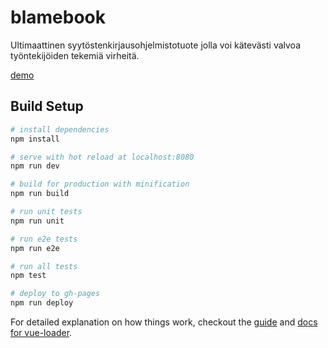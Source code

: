 # blamebook

Ultimaattinen syytöstenkirjausohjelmistotuote jolla voi kätevästi valvoa työntekijöiden tekemiä virheitä.

[demo](http://sysart.github.io/blamebook)

## Build Setup

``` bash
# install dependencies
npm install

# serve with hot reload at localhost:8080
npm run dev

# build for production with minification
npm run build

# run unit tests
npm run unit

# run e2e tests
npm run e2e

# run all tests
npm test

# deploy to gh-pages
npm run deploy
```

For detailed explanation on how things work, checkout the [guide](http://vuejs-templates.github.io/webpack/) and [docs for vue-loader](http://vuejs.github.io/vue-loader).
